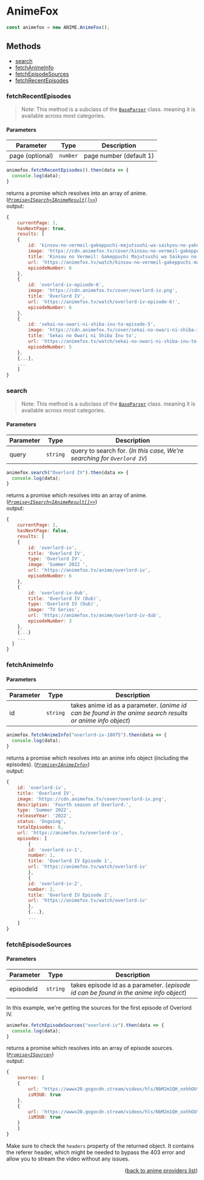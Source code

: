 <h1>AnimeFox</h1>

```ts
const animefox = new ANIME.AnimeFox();
```

<h2>Methods</h2>

- [search](#search)
- [fetchAnimeInfo](#fetchanimeinfo)
- [fetchEpisodeSources](#fetchepisodesources)
- [fetchRecentEpisodes](#fetchrecentepisodes)

### fetchRecentEpisodes
> Note: This method is a subclass of the [`BaseParser`](https://github.com/consumet/extensions/blob/master/src/models/base-parser.ts) class. meaning it is available across most categories.


<h4>Parameters</h4>

| Parameter | Type     | Description                                                              |
| --------- | -------- | ------------------------------------------------------------------------ |
| page (optional) | `number` | page number (default 1) |

```ts
animefox.fetchRecentEpisodes().then(data => {
  console.log(data);
}
```

returns a promise which resolves into an array of anime. (*[`Promise<ISearch<IAnimeResult[]>>`](https://github.com/consumet/extensions/blob/master/src/models/types.ts#L13-L26)*)\
output:
```js
{
    currentPage: 1,
    hasNextPage: true,
    results: [
    {
        id: 'kinsou-no-vermeil-gakeppuchi-majutsushi-wa-saikyou-no-yakusai-to-mahou-sekai-wo-tsukisusumu-episode-6',
        image: 'https://cdn.animefox.tv/cover/kinsou-no-vermeil-gakeppuchi-majutsushi-wa-saikyou-no-yakusai-to-mahou-sekai-wo-tsukisusumu.png',
        title: 'Kinsou no Vermeil: Gakeppuchi Majutsushi wa Saikyou no Yakusai to Mahou Sekai wo Tsukisusumu',
        url: 'https://animefox.tv/watch/kinsou-no-vermeil-gakeppuchi-majutsushi-wa-saikyou-no-yakusai-to-mahou-sekai-wo-tsukisusumu-episode-6!',
        episodeNumber: 6
    },
    {
        id: 'overlord-iv-episode-6',
        image: 'https://cdn.animefox.tv/cover/overlord-iv.png',
        title: 'Overlord IV',
        url: 'https://animefox.tv/watch/overlord-iv-episode-6!',
        episodeNumber: 6
    },
    {
        id: 'sekai-no-owari-ni-shiba-inu-to-episode-5',
        image: 'https://cdn.animefox.tv/cover/sekai-no-owari-ni-shiba-inu-to.png',
        title: 'Sekai no Owari ni Shiba Inu to',
        url: 'https://animefox.tv/watch/sekai-no-owari-ni-shiba-inu-to-episode-5!',
        episodeNumber: 5
    },
    {...},
    ...
    ]
}
```

### search
> Note: This method is a subclass of the [`BaseParser`](https://github.com/consumet/extensions/blob/master/src/models/base-parser.ts) class. meaning it is available across most categories.


<h4>Parameters</h4>

| Parameter | Type     | Description                                                              |
| --------- | -------- | ------------------------------------------------------------------------ |
| query     | `string` | query to search for. (*In this case, We're searching for `Overlord IV`*) |

```ts
animefox.search("Overlord IV").then(data => {
  console.log(data);
}
```

returns a promise which resolves into an array of anime. (*[`Promise<ISearch<IAnimeResult[]>>`](https://github.com/consumet/extensions/blob/master/src/models/types.ts#L13-L26)*)\
output:
```js
{
    currentPage: 1,
    hasNextPage: false,
    results: [
    {
        id: 'overlord-iv',
        title: 'Overlord IV',
        type: 'Overlord IV',
        image: 'Summer 2022 ',
        url: 'https://animefox.tv/anime/overlord-iv',
        episodeNumber: 6
    },
    {
        id: 'overlord-iv-dub',
        title: 'Overlord IV (Dub)',
        type: 'Overlord IV (Dub)',
        image: 'TV Series',
        url: 'https://animefox.tv/anime/overlord-iv-dub',
        episodeNumber: 3
    },
    {...}
    ...
  ]
}
```

### fetchAnimeInfo

<h4>Parameters</h4>

| Parameter | Type     | Description                                                                                               |
| --------- | -------- | --------------------------------------------------------------------------------------------------------- |
| id        | `string` | takes anime id as a parameter. (*anime id can be found in the anime search results or anime info object*) |


```ts
animefox.fetchAnimeInfo("overlord-iv-18075").then(data => {
  console.log(data);
}
```

returns a promise which resolves into an anime info object (including the episodes). (*[`Promise<IAnimeInfo>`](https://github.com/consumet/extensions/blob/master/src/models/types.ts#L28-L42)*)\
output:
```js
{
    id: 'overlord-iv',
    title: 'Overlord IV',
    image: 'https://cdn.animefox.tv/cover/overlord-iv.png',
    description: 'Fourth season of Overlord.',
    type: 'Summer 2022',
    releaseYear: '2022',
    status: 'Ongoing',
    totalEpisodes: 6,
    url: 'https://animefox.tv/overlord-iv',
    episodes: [
        {
        id: 'overlord-iv-1',
        number: 1,
        title: 'Overlord IV Episode 1',
        url: 'https://animefox.tv/watch/overlord-iv'
        },
        {
        id: 'overlord-iv-2',
        number: 2,
        title: 'Overlord IV Episode 2',
        url: 'https://animefox.tv/watch/overlord-iv'
        },
        {...},
        ...
    ]
}
```

### fetchEpisodeSources

<h4>Parameters</h4>

| Parameter | Type     | Description                                                                           |
| --------- | -------- | ------------------------------------------------------------------------------------- |
| episodeId | `string` | takes episode id as a parameter. (*episode id can be found in the anime info object*) |


In this example, we're getting the sources for the first episode of Overlord IV.
```ts
animefox.fetchEpisodeSources("overlord-iv").then(data => {
  console.log(data);
}
```

returns a promise which resolves into an array of episode sources. (*[`Promise<ISource>`](https://github.com/consumet/extensions/blob/master/src/models/types.ts#L210-L214)*)\
output:
```js
{
    sources: [
    {
        url: 'https://wwwx20.gogocdn.stream/videos/hls/NbM2m1QH_oxhhOUt6gLkSg/1660076576/188769/ca09dc1ce88568467994ea8e756c4493/ep.1.1657688625.m3u8',
        isM3U8: true
    },
    {
        url: 'https://wwwx20.gogocdn.stream/videos/hls/NbM2m1QH_oxhhOUt6gLkSg/1660076576/188769/ca09dc1ce88568467994ea8e756c4493/ep.1.1657688625.m3u8',
        isM3U8: true
    }
    ]
}
```

Make sure to check the `headers` property of the returned object. It contains the referer header, which might be needed to bypass the 403 error and allow you to stream the video without any issues.

<p align="end">(<a href="https://github.com/consumet/extensions/blob/master/docs/guides/anime.md#">back to anime providers list</a>)</p>